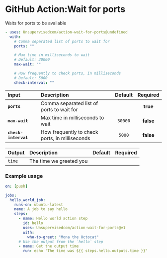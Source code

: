 <!-- start title -->

# GitHub Action:Wait for ports

<!-- end title -->
<!-- start description -->

Waits for ports to be available

<!-- end description -->
<!-- start contents -->
<!-- end contents -->
<!-- start usage -->

```yaml
- uses: Unsupervisedcom/action-wait-for-ports@undefined
  with:
    # Comma separated list of ports to wait for
    ports: ""

    # Max time in milliseconds to wait
    # Default: 30000
    max-wait: ""

    # How frequently to check ports, in milliseconds
    # Default: 5000
    check-interval: ""
```

<!-- end usage -->
   <!-- start inputs -->

| **Input**            | **Description**                                | **Default** | **Required** |
| :------------------- | :--------------------------------------------- | :---------: | :----------: |
| **`ports`**          | Comma separated list of ports to wait for      |             |   **true**   |
| **`max-wait`**       | Max time in milliseconds to wait               |   `30000`   |  **false**   |
| **`check-interval`** | How frequently to check ports, in milliseconds |   `5000`    |  **false**   |

<!-- end inputs -->
   <!-- start outputs -->

| **Output** | **Description**         | **Default** | **Required** |
| :--------- | :---------------------- | ----------- | ------------ |
| `time`     | The time we greeted you |             |              |

<!-- end outputs -->
   <!-- start examples -->

### Example usage

```yaml
on: [push]

jobs:
  hello_world_job:
    runs-on: ubuntu-latest
    name: A job to say hello
    steps:
      - name: Hello world action step
        id: hello
        uses: Unsupervisedcom/action-wait-for-ports@v1
        with:
          who-to-greet: "Mona the Octocat"
      # Use the output from the `hello` step
      - name: Get the output time
        run: echo "The time was ${{ steps.hello.outputs.time }}"
```

<!-- end examples -->
<!-- start [.github/ghdocs/examples/] -->
<!-- end [.github/ghdocs/examples/] -->
